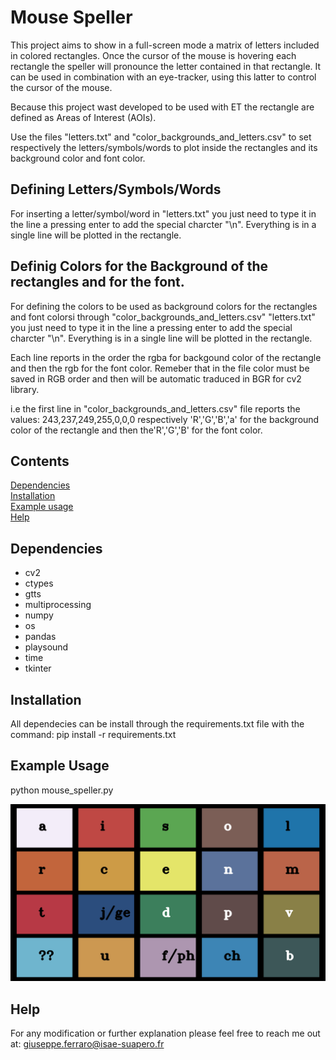 Mouse Speller
====

This project aims to show in a full-screen mode a matrix of letters included in colored rectangles.
Once the cursor of the mouse is hovering each rectangle the speller will pronounce the letter contained in that rectangle.
It can be used in combination with an eye-tracker, using this latter to control the cursor of the mouse.

Because this project wast developed to be used with ET the rectangle are defined as Areas of Interest (AOIs).

Use the files "letters.txt" and "color_backgrounds_and_letters.csv" to set respectively the letters/symbols/words to plot inside the rectangles and its background color and font color.

## Defining Letters/Symbols/Words
For inserting a letter/symbol/word in "letters.txt" you just need to type it in the line a pressing enter to add the special charcter "\n". Everything is in a single line will be plotted in the rectangle.

## Definig Colors for the Background of the rectangles and for the font.
For defining the colors to be used as background colors for the rectangles and font colorsi through "color_backgrounds_and_letters.csv" "letters.txt" you just need to type it in the line a pressing enter to add the special charcter "\n". Everything is in a single line will be plotted in the rectangle.

Each line reports in the order the rgba for backgound color of the rectangle and then the rgb for the font color. Remeber that in the file color must be saved in RGB order and then will be automatic traduced in BGR for cv2 library.
     
i.e the first line in "color_backgrounds_and_letters.csv" file reports the values: 243,237,249,255,0,0,0 respectively 'R','G','B','a' for the background color of the rectangle and then the'R','G','B' for the font color.


## Contents

[Dependencies](#dependencies)  
[Installation](#installation)  
[Example usage](#example-usage)  
[Help](#help)

## Dependencies
* cv2
* ctypes
* gtts
* multiprocessing
* numpy
* os
* pandas
* playsound
* time 
* tkinter


## Installation
All dependecies can be install through the requirements.txt file with the command: pip install -r requirements.txt

## Example Usage
python mouse_speller.py

![matrix of letters to spell](https://github.com/gferraro2019/mouse_speller/blob/main/example.png?raw=true)


## Help
For any modification or further explanation please feel free to reach me out at:
giuseppe.ferraro@isae-suapero.fr


